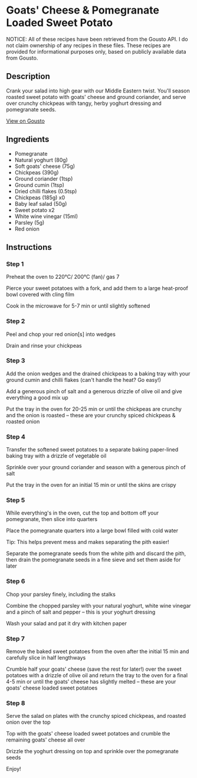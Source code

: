 # Goats' Cheese & Pomegranate Loaded Sweet Potato

NOTICE: All of these recipes have been retrieved from the Gousto API. I do not claim ownership of any recipes in these files. These recipes are provided for informational purposes only, based on publicly available data from Gousto.

## Description

Crank your salad into high gear with our Middle Eastern twist. You'll season roasted sweet potato with goats' cheese and ground coriander, and serve over crunchy chickpeas with tangy, herby yoghurt dressing and pomegranate seeds. 

[View on Gousto](https://www.gousto.co.uk/recipes/cookbook/greek-cheese-pomegranate-loaded-sweet-potato)

## Ingredients

- Pomegranate
- Natural yoghurt (80g)
- Soft goats' cheese (75g)
- Chickpeas (390g)
- Ground coriander (1tsp)
- Ground cumin (1tsp)
- Dried chilli flakes (0.5tsp)
- Chickpeas (185g) x0
- Baby leaf salad (50g)
- Sweet potato x2
- White wine vinegar (15ml)
- Parsley (5g)
- Red onion

## Instructions


### Step 1

Preheat the oven to 220°C/ 200°C (fan)/ gas 7

Pierce your sweet potatoes with a fork, and add them to a large heat-proof bowl covered with cling film

Cook in the microwave for 5-7 min or until slightly softened


### Step 2

Peel and chop your red onion[s] into wedges

Drain and rinse your<span class="text-danger"> </span>chickpeas


### Step 3

Add the onion wedges and<span class="text-danger"> </span>the<span class="text-danger"> </span>drained chickpeas to a baking tray with your ground cumin and chilli flakes (can't handle the heat? Go easy!)

Add a generous pinch of salt and a generous drizzle of olive oil and give everything a good mix up

Put the tray in the oven for 20-25 min or until the chickpeas are crunchy and the onion is roasted – these are your crunchy spiced chickpeas & roasted onion


### Step 4

Transfer the softened sweet potatoes to a separate baking paper-lined baking tray with a drizzle of vegetable oil

Sprinkle over your ground coriander and season with a generous pinch of salt

Put the tray in the oven for an initial 15 min or until the skins are crispy


### Step 5

While everything's in the oven, cut the top and bottom off your pomegranate, then slice into quarters

Place the pomegranate quarters into a large bowl filled with cold water

Tip: This helps prevent mess and makes separating the pith easier!

Separate the pomegranate seeds from the white pith and discard the pith, then drain the pomegranate seeds in a fine sieve and set them aside for later


### Step 6

Chop your parsley finely, including the stalks

Combine the chopped parsley with your natural yoghurt, white wine vinegar and a pinch of salt and pepper – this is your yoghurt dressing

Wash your salad and pat it dry with kitchen paper


### Step 7

Remove the baked sweet potatoes from the oven after the initial 15 min and carefully slice in half lengthways

Crumble half your goats' cheese (save the rest for later!) over the sweet potatoes with a drizzle of olive oil and return the tray to the oven for a final 4-5 min or until the goats' cheese has slightly melted – these are your goats' cheese loaded sweet potatoes

### Step 8

Serve the salad on plates with the crunchy spiced chickpeas, and roasted onion over the top

Top with the goats' cheese loaded sweet potatoes and crumble the remaining goats' cheese all over

Drizzle the yoghurt dressing on top and sprinkle over the pomegranate seeds

Enjoy!

